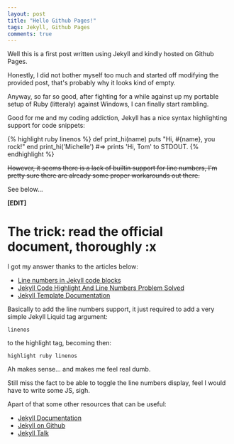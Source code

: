 ```yaml
---
layout: post
title: "Hello Github Pages!"
tags: Jekyll, Github Pages
comments: true
---
```

Well this is a first post written using Jekyll and kindly hosted on Github Pages. 

Honestly, I did not bother myself too much and started off modifying the provided post, that's probably why it looks kind of empty.

Anyway, so far so good, after fighting for a while against up my portable setup of Ruby (litteraly) against Windows, I can finally start rambling.

Good for me and my coding addiction, Jekyll has a nice syntax highlighting support for code snippets:

{% highlight ruby linenos %}
def print_hi(name)
  puts "Hi, #{name}, you rock!"
end
print_hi('Michelle')
#=> prints 'Hi, Tom' to STDOUT.
{% endhighlight %}

 ~~However, it seems there is a lack of builtin support for line numbers, I'm pretty sure there are already some proper workarounds out there.~~

 See below...

**[EDIT]**
# The trick: read the official document, thoroughly :x

I got my answer thanks to the articles below:

- [Line numbers in Jekyll code blocks]
- [Jekyll Code Highlight And Line Numbers Problem Solved]
- [Jekyll Template Documentation]

Basically to add the line numbers support, it just required to add a very simple Jekyll Liquid tag argument: 

    linenos

to the highlight tag, becoming then:

    highlight ruby linenos

Ah makes sense... and makes me feel real dumb.

Still miss the fact to be able to toggle the line numbers display, feel I would have to write some JS, sigh.

Apart of that some other resources that can be useful:

- [Jekyll Documentation]
- [Jekyll on Github]
- [Jekyll Talk]


[Line numbers in Jekyll code blocks]: https://botleg.com/stories/line-numbers-in-jekyll-code-blocks/
[Jekyll Code Highlight And Line Numbers Problem Solved]:http://thanpol.as/jekyll/jekyll-code-highlight-and-line-numbers-problem-solved/

[Jekyll Documentation]: http://jekyllrb.com/docs/home
[Jekyll on Github]:   https://github.com/jekyll/jekyll
[Jekyll Talk]: https://talk.jekyllrb.com/
[Jekyll Template Documentation]: https://jekyllrb.com/docs/templates/
